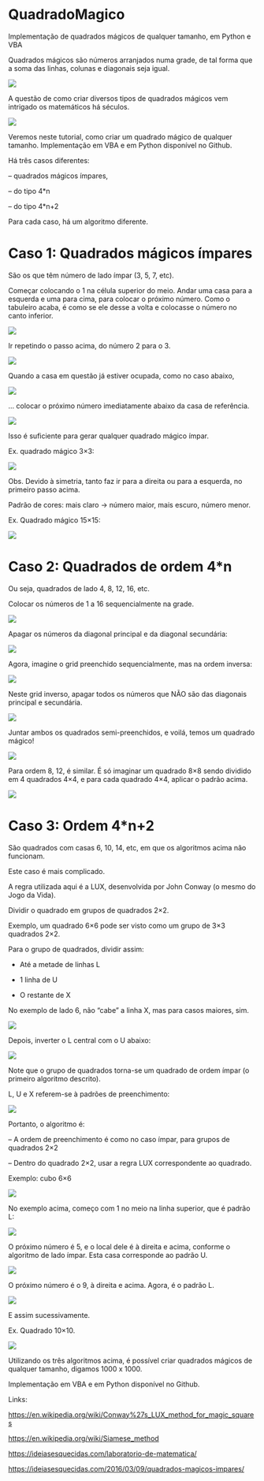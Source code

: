 # QuadradoMagico
Implementação de quadrados mágicos de qualquer tamanho, em Python e VBA


Quadrados mágicos são números arranjados numa grade, de tal forma que a soma das linhas, colunas e diagonais seja igual.

![](https://ideiasesquecidas.files.wordpress.com/2020/05/quadrado01.png)

A questão de como criar diversos tipos de quadrados mágicos vem intrigado os matemáticos há séculos.

![](https://ideiasesquecidas.files.wordpress.com/2020/05/quadradoancient.jpg)

Veremos neste tutorial, como criar um quadrado mágico de qualquer tamanho. Implementação em VBA e em Python disponível no Github.

Há três casos diferentes:

– quadrados mágicos ímpares,

– do tipo 4*n

– do tipo 4*n+2

Para cada caso, há um algoritmo diferente.


# Caso 1: Quadrados mágicos ímpares

São os que têm número de lado ímpar (3, 5, 7, etc).

Começar colocando o 1 na célula superior do meio. Andar uma casa para a esquerda e uma para cima, para colocar o próximo número. Como o tabuleiro acaba, é como se ele desse a volta e colocasse o número no canto inferior.

![](https://ideiasesquecidas.files.wordpress.com/2020/05/quadrado02.png)

Ir repetindo o passo acima, do número 2 para o 3.

![](https://ideiasesquecidas.files.wordpress.com/2020/05/quadrado03.png)

Quando a casa em questão já estiver ocupada, como no caso abaixo,

![](https://ideiasesquecidas.files.wordpress.com/2020/05/quadrado04.png)

… colocar o próximo número imediatamente abaixo da casa de referência.

![](https://ideiasesquecidas.files.wordpress.com/2020/05/quadrado05.png)

Isso é suficiente para gerar qualquer quadrado mágico ímpar.

Ex. quadrado mágico 3×3:

![](https://ideiasesquecidas.files.wordpress.com/2020/05/quadrado06.png)

Obs. Devido à simetria, tanto faz ir para a direita ou para a esquerda, no primeiro passo acima.

Padrão de cores: mais claro -> número maior, mais escuro, número menor.

Ex. Quadrado mágico 15×15:

![](https://ideiasesquecidas.files.wordpress.com/2020/05/quadrado07.png)


# Caso 2: Quadrados de ordem 4*n

Ou seja, quadrados de lado 4, 8, 12, 16, etc.

Colocar os números de 1 a 16 sequencialmente na grade.

![](https://ideiasesquecidas.files.wordpress.com/2020/05/quadrado08.png)

Apagar os números da diagonal principal e da diagonal secundária:

![](https://ideiasesquecidas.files.wordpress.com/2020/05/quadrado09.png)

Agora, imagine o grid preenchido sequencialmente, mas na ordem inversa:

![](https://ideiasesquecidas.files.wordpress.com/2020/05/quadrado10.png)

Neste grid inverso, apagar todos os números que NÃO são das diagonais principal e secundária.

![](https://ideiasesquecidas.files.wordpress.com/2020/05/quadrado11.png)

Juntar ambos os quadrados semi-preenchidos, e voilá, temos um quadrado mágico!

![](https://ideiasesquecidas.files.wordpress.com/2020/05/quadrado12.png)

Para ordem 8, 12, é similar. É só imaginar um quadrado 8×8 sendo dividido em 4 quadrados 4×4, e para cada quadrado 4×4, aplicar o padrão acima.

![](https://ideiasesquecidas.files.wordpress.com/2020/05/quadrado13.png)

# Caso 3: Ordem 4*n+2

São quadrados com casas 6, 10, 14, etc, em que os algoritmos acima não funcionam.

Este caso é mais complicado.

A regra utilizada aqui é a LUX, desenvolvida por John Conway (o mesmo do Jogo da Vida).

Dividir o quadrado em grupos de quadrados 2×2.

Exemplo, um quadrado 6×6 pode ser visto como um grupo de 3×3 quadrados 2×2.

Para o grupo de quadrados, dividir assim:

- Até a metade de linhas L

- 1 linha de U

- O restante de X

No exemplo de lado 6, não “cabe” a linha X, mas para casos maiores, sim.

![](https://ideiasesquecidas.files.wordpress.com/2020/05/quadrado14.png)

Depois, inverter o L central com o U abaixo:

![](https://ideiasesquecidas.files.wordpress.com/2020/05/quadrado15.png)

Note que o grupo de quadrados torna-se um quadrado de ordem ímpar (o primeiro algoritmo descrito).

L, U e X referem-se à padrões de preenchimento:

![](https://ideiasesquecidas.files.wordpress.com/2020/05/quadrado16.png)

Portanto, o algoritmo é:

– A ordem de preenchimento é como no caso ímpar, para grupos de quadrados 2×2

– Dentro do quadrado 2×2, usar a regra LUX correspondente ao quadrado.

Exemplo: cubo 6×6

![](https://ideiasesquecidas.files.wordpress.com/2020/05/quadrado17.png)

No exemplo acima, começo com 1 no meio na linha superior, que é padrão L:

![](https://ideiasesquecidas.files.wordpress.com/2020/05/quadrado18.png)

O próximo número é 5, e o local dele é à direita e acima, conforme o algoritmo de lado ímpar. Esta casa corresponde ao padrão U.

![](https://ideiasesquecidas.files.wordpress.com/2020/05/quadrado19.png)

O próximo número é o 9, à direita e acima. Agora, é o padrão L.

![](https://ideiasesquecidas.files.wordpress.com/2020/05/quadrado20.png)

E assim sucessivamente.

Ex. Quadrado 10×10.

![](https://ideiasesquecidas.files.wordpress.com/2020/05/quadrado21.png)

Utilizando os três algoritmos acima, é possível criar quadrados mágicos de qualquer tamanho, digamos 1000 x 1000.

Implementação em VBA e em Python disponível no Github.

Links:

https://en.wikipedia.org/wiki/Conway%27s_LUX_method_for_magic_squares

https://en.wikipedia.org/wiki/Siamese_method

https://ideiasesquecidas.com/laboratorio-de-matematica/

https://ideiasesquecidas.com/2016/03/09/quadrados-magicos-impares/
